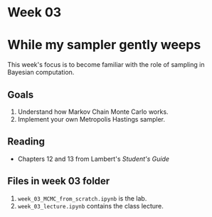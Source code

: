 # Week 03
# While my sampler gently weeps

This week's focus is to become familiar with the role of sampling in Bayesian computation.

## Goals
1. Understand how Markov Chain Monte Carlo works.
2. Implement your own Metropolis Hastings sampler.

## Reading
* Chapters 12 and 13 from Lambert's _Student's Guide_

## Files in week 03 folder
1. ``week_03_MCMC_from_scratch.ipynb`` is the lab.
2. ``week_03_lecture.ipynb`` contains the class lecture.
